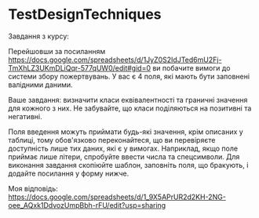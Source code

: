 # TestDesignTechniques

Завдання з курсу: 

Перейшовши за посиланням https://docs.google.com/spreadsheets/d/1JyZ0S2IdJTed6mU2Fj-TmXhLZ3UKmDLiQqr-577qUW0/edit#gid=0 ви побачите вимоги до системи збору пожертвувань. У вас є 4 поля, які мають бути заповнені валідними даними.

Ваше завдання: визначити класи еквівалентності та граничні значення для кожного з них. Не забувайте, що класи поділяються на позитивні та негативні.

Поля введення можуть приймати будь-які значення, крім описаних у таблиці, тому обов'язково переконайтеся, що ви перевіряєте доступність лише тих даних, які є у вимогах. Наприклад, якщо поле приймає лише літери, спробуйте ввести числа та спецсимволи. Для виконання завдання скопіюйте шаблон, заповніть поля, що бракують, і додайте посилання у форму нижче.


Моя відповідь: 
https://docs.google.com/spreadsheets/d/1_9X5APrUR2d2KH-2NG-oee_AQxk1DdvozUmpBbh-rFU/edit?usp=sharing
